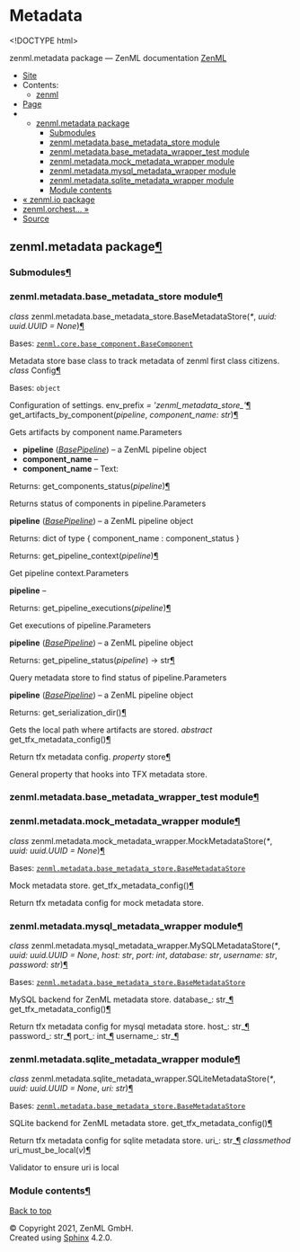 # Metadata

&lt;!DOCTYPE html&gt;

zenml.metadata package — ZenML documentation  [ZenML](https://github.com/zenml-io/zenml/tree/25d9c27ff1e23c67d7247993006f83f8404d83c4/docs/sphinx_docs/_build/html/index.html)

*  [Site](https://github.com/zenml-io/zenml/tree/25d9c27ff1e23c67d7247993006f83f8404d83c4/docs/sphinx_docs/_build/html/index.html)
  * Contents:
    * [zenml](https://github.com/zenml-io/zenml/tree/25d9c27ff1e23c67d7247993006f83f8404d83c4/docs/sphinx_docs/_build/html/modules.html)
*  [Page](zenml.metadata.md)
  * * [zenml.metadata package](zenml.metadata.md)
      * [Submodules](zenml.metadata.md#submodules)
      * [zenml.metadata.base\_metadata\_store module](zenml.metadata.md#module-zenml.metadata.base_metadata_store)
      * [zenml.metadata.base\_metadata\_wrapper\_test module](zenml.metadata.md#zenml-metadata-base-metadata-wrapper-test-module)
      * [zenml.metadata.mock\_metadata\_wrapper module](zenml.metadata.md#module-zenml.metadata.mock_metadata_wrapper)
      * [zenml.metadata.mysql\_metadata\_wrapper module](zenml.metadata.md#module-zenml.metadata.mysql_metadata_wrapper)
      * [zenml.metadata.sqlite\_metadata\_wrapper module](zenml.metadata.md#module-zenml.metadata.sqlite_metadata_wrapper)
      * [Module contents](zenml.metadata.md#module-zenml.metadata)
* [ « zenml.io package](zenml.io.md)
* [ zenml.orchest... »](zenml.orchestrators/)
*  [Source](https://github.com/zenml-io/zenml/tree/25d9c27ff1e23c67d7247993006f83f8404d83c4/docs/sphinx_docs/_build/html/_sources/zenml.metadata.rst.txt)

## zenml.metadata package[¶](zenml.metadata.md#zenml-metadata-package)

### Submodules[¶](zenml.metadata.md#submodules)

### zenml.metadata.base\_metadata\_store module[¶](zenml.metadata.md#module-zenml.metadata.base_metadata_store)

 _class_ zenml.metadata.base\_metadata\_store.BaseMetadataStore\(_\*_, _uuid: uuid.UUID = None_\)[¶](zenml.metadata.md#zenml.metadata.base_metadata_store.BaseMetadataStore)

Bases: [`zenml.core.base_component.BaseComponent`](zenml.core.md#zenml.core.base_component.BaseComponent)

Metadata store base class to track metadata of zenml first class citizens. _class_ Config[¶](zenml.metadata.md#zenml.metadata.base_metadata_store.BaseMetadataStore.Config)

Bases: `object`

Configuration of settings. env\_prefix _= 'zenml\_metadata\_store\_'_[¶](zenml.metadata.md#zenml.metadata.base_metadata_store.BaseMetadataStore.Config.env_prefix) get\_artifacts\_by\_component\(_pipeline_, _component\_name: str_\)[¶](zenml.metadata.md#zenml.metadata.base_metadata_store.BaseMetadataStore.get_artifacts_by_component)

Gets artifacts by component name.Parameters

* **pipeline** \([_BasePipeline_](zenml.pipelines.md#zenml.pipelines.base_pipeline.BasePipeline)\) – a ZenML pipeline object
* **component\_name** –
* **component\_name** – Text:

Returns: get\_components\_status\(_pipeline_\)[¶](zenml.metadata.md#zenml.metadata.base_metadata_store.BaseMetadataStore.get_components_status)

Returns status of components in pipeline.Parameters

**pipeline** \([_BasePipeline_](zenml.pipelines.md#zenml.pipelines.base_pipeline.BasePipeline)\) – a ZenML pipeline object

Returns: dict of type { component\_name : component\_status }

Returns: get\_pipeline\_context\(_pipeline_\)[¶](zenml.metadata.md#zenml.metadata.base_metadata_store.BaseMetadataStore.get_pipeline_context)

Get pipeline context.Parameters

**pipeline** –

Returns: get\_pipeline\_executions\(_pipeline_\)[¶](zenml.metadata.md#zenml.metadata.base_metadata_store.BaseMetadataStore.get_pipeline_executions)

Get executions of pipeline.Parameters

**pipeline** \([_BasePipeline_](zenml.pipelines.md#zenml.pipelines.base_pipeline.BasePipeline)\) – a ZenML pipeline object

Returns: get\_pipeline\_status\(_pipeline_\) → str[¶](zenml.metadata.md#zenml.metadata.base_metadata_store.BaseMetadataStore.get_pipeline_status)

Query metadata store to find status of pipeline.Parameters

**pipeline** \([_BasePipeline_](zenml.pipelines.md#zenml.pipelines.base_pipeline.BasePipeline)\) – a ZenML pipeline object

Returns: get\_serialization\_dir\(\)[¶](zenml.metadata.md#zenml.metadata.base_metadata_store.BaseMetadataStore.get_serialization_dir)

Gets the local path where artifacts are stored. _abstract_ get\_tfx\_metadata\_config\(\)[¶](zenml.metadata.md#zenml.metadata.base_metadata_store.BaseMetadataStore.get_tfx_metadata_config)

Return tfx metadata config. _property_ store[¶](zenml.metadata.md#zenml.metadata.base_metadata_store.BaseMetadataStore.store)

General property that hooks into TFX metadata store.

### zenml.metadata.base\_metadata\_wrapper\_test module[¶](zenml.metadata.md#zenml-metadata-base-metadata-wrapper-test-module)

### zenml.metadata.mock\_metadata\_wrapper module[¶](zenml.metadata.md#module-zenml.metadata.mock_metadata_wrapper)

 _class_ zenml.metadata.mock\_metadata\_wrapper.MockMetadataStore\(_\*_, _uuid: uuid.UUID = None_\)[¶](zenml.metadata.md#zenml.metadata.mock_metadata_wrapper.MockMetadataStore)

Bases: [`zenml.metadata.base_metadata_store.BaseMetadataStore`](zenml.metadata.md#zenml.metadata.base_metadata_store.BaseMetadataStore)

Mock metadata store. get\_tfx\_metadata\_config\(\)[¶](zenml.metadata.md#zenml.metadata.mock_metadata_wrapper.MockMetadataStore.get_tfx_metadata_config)

Return tfx metadata config for mock metadata store.

### zenml.metadata.mysql\_metadata\_wrapper module[¶](zenml.metadata.md#module-zenml.metadata.mysql_metadata_wrapper)

 _class_ zenml.metadata.mysql\_metadata\_wrapper.MySQLMetadataStore\(_\*_, _uuid: uuid.UUID = None_, _host: str_, _port: int_, _database: str_, _username: str_, _password: str_\)[¶](zenml.metadata.md#zenml.metadata.mysql_metadata_wrapper.MySQLMetadataStore)

Bases: [`zenml.metadata.base_metadata_store.BaseMetadataStore`](zenml.metadata.md#zenml.metadata.base_metadata_store.BaseMetadataStore)

MySQL backend for ZenML metadata store. database_: str_[¶](zenml.metadata.md#zenml.metadata.mysql_metadata_wrapper.MySQLMetadataStore.database) get\_tfx\_metadata\_config\(\)[¶](zenml.metadata.md#zenml.metadata.mysql_metadata_wrapper.MySQLMetadataStore.get_tfx_metadata_config)

Return tfx metadata config for mysql metadata store. host_: str_[¶](zenml.metadata.md#zenml.metadata.mysql_metadata_wrapper.MySQLMetadataStore.host) password_: str_[¶](zenml.metadata.md#zenml.metadata.mysql_metadata_wrapper.MySQLMetadataStore.password) port_: int_[¶](zenml.metadata.md#zenml.metadata.mysql_metadata_wrapper.MySQLMetadataStore.port) username_: str_[¶](zenml.metadata.md#zenml.metadata.mysql_metadata_wrapper.MySQLMetadataStore.username)

### zenml.metadata.sqlite\_metadata\_wrapper module[¶](zenml.metadata.md#module-zenml.metadata.sqlite_metadata_wrapper)

 _class_ zenml.metadata.sqlite\_metadata\_wrapper.SQLiteMetadataStore\(_\*_, _uuid: uuid.UUID = None_, _uri: str_\)[¶](zenml.metadata.md#zenml.metadata.sqlite_metadata_wrapper.SQLiteMetadataStore)

Bases: [`zenml.metadata.base_metadata_store.BaseMetadataStore`](zenml.metadata.md#zenml.metadata.base_metadata_store.BaseMetadataStore)

SQLite backend for ZenML metadata store. get\_tfx\_metadata\_config\(\)[¶](zenml.metadata.md#zenml.metadata.sqlite_metadata_wrapper.SQLiteMetadataStore.get_tfx_metadata_config)

Return tfx metadata config for sqlite metadata store. uri_: str_[¶](zenml.metadata.md#zenml.metadata.sqlite_metadata_wrapper.SQLiteMetadataStore.uri) _classmethod_ uri\_must\_be\_local\(_v_\)[¶](zenml.metadata.md#zenml.metadata.sqlite_metadata_wrapper.SQLiteMetadataStore.uri_must_be_local)

Validator to ensure uri is local

### Module contents[¶](zenml.metadata.md#module-zenml.metadata)

 [Back to top](zenml.metadata.md)

 © Copyright 2021, ZenML GmbH.  
 Created using [Sphinx](http://sphinx-doc.org/) 4.2.0.  


